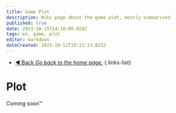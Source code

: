```yaml
---
title: Game Plot
description: Wiki page about the game plot, mostly summarised
published: true
date: 2023-10-15T14:10:09.828Z
tags: en, game, plot
editor: markdown
dateCreated: 2023-10-12T19:21:13.823Z
---
```


- [:arrow_backward: Back *Go back to the home page.*](/en/home#game-wiki)
{.links-list}

# Plot

Coming soon:tm: